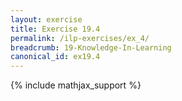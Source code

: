 ```yaml
---
layout: exercise
title: Exercise 19.4
permalink: /ilp-exercises/ex_4/
breadcrumb: 19-Knowledge-In-Learning
canonical_id: ex19.4
---
```


{% include mathjax_support %}
